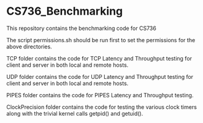 # CS736_Benchmarking
This repository contains the benchmarking code for CS736

The script permissions.sh should be run first to set the permissions for the above directories.

TCP folder contains the code for TCP Latency and Throughput testing for client and server in both local and remote hosts.

UDP folder contains the code for UDP Latency and Throughput testing for client and server in both local and remote hosts.

PIPES folder contains the code for PIPES Latency and Throughput testing.

ClockPrecision folder contains the code for testing the various clock timers along with the trivial kernel calls getpid() and getuid().
